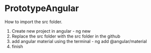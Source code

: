 # PrototypeAngular
How to import the src folder.
1) Create new project in angular - ng new <your project name>
2) Replace the src folder with the src folder in the github
3) add angular material using the terminal - ng add @angular/material
4) finish
